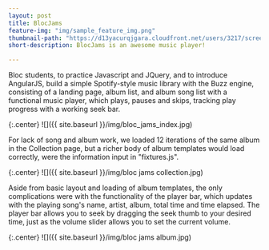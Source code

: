 ```yaml
---
layout: post
title: BlocJams
feature-img: "img/sample_feature_img.png"
thumbnail-path: "https://d13yacurqjgara.cloudfront.net/users/3217/screenshots/2030966/blocjams_1x.png"
short-description: BlocJams is an awesome music player!

---
```

Bloc students, to practice Javascript and JQuery, and to introduce AngularJS, build a simple Spotify-style music library with the Buzz engine, consisting of a landing page, album list, and album song list with a functional music player, which plays, pauses and skips, tracking play progress with a working seek bar.

{:.center}
![]({{ site.baseurl }}/img/bloc_jams_index.jpg)

For lack of song and album work, we loaded 12 iterations of the same album in the Collection page, but a richer body of album templates would load correctly, were the information input in "fixtures.js".

{:.center}
![]({{ site.baseurl }}/img/bloc jams collection.jpg)

Aside from basic layout and loading of album templates, the only complications were with the functionality of the player bar, which updates with the playing song's name, artist, album, total time and time elapsed. The player bar allows you to seek by dragging the seek thumb to your desired time, just as the volume slider allows you to set the current volume.

{:.center}
![]({{ site.baseurl }}/img/bloc jams album.jpg)
